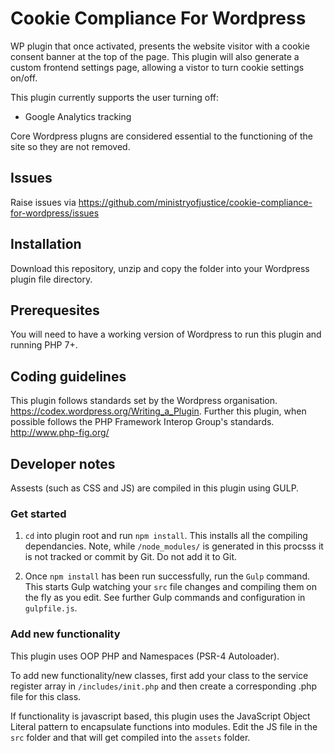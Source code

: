 # Cookie Compliance For Wordpress
WP plugin that once activated, presents the website visitor with a cookie consent banner at the top of the page. This plugin will also generate a custom frontend settings page, allowing a vistor to turn cookie settings on/off.

This plugin currently supports the user turning off:

* Google Analytics tracking

Core Wordpress plugns are considered essential to the functioning of the site so they are not removed.

## Issues

Raise issues via 
<a href="https://github.com/ministryofjustice/cookie-compliance-for-wordpress/issues">https://github.com/ministryofjustice/cookie-compliance-for-wordpress/issues</a>

## Installation

Download this repository, unzip and copy the folder into your Wordpress plugin file directory.

## Prerequesites

You will need to have a working version of Wordpress to run this plugin and running PHP 7+.

## Coding guidelines

This plugin follows standards set by the Wordpress organisation. https://codex.wordpress.org/Writing_a_Plugin. Further this plugin, when possible follows the PHP Framework Interop Group's standards. http://www.php-fig.org/

## Developer notes

Assests (such as CSS and JS) are compiled in this plugin using GULP.

### Get started

1. `cd` into plugin root and run `npm install`. This installs all the compiling dependancies. Note, while `/node_modules/` is generated in this procsss it is not tracked or commit by Git. Do not add it to Git.

2. Once `npm install` has been run successfully, run the `Gulp` command. This starts Gulp watching your `src` file changes and compiling them on the fly as you edit. See further Gulp commands and configuration in `gulpfile.js`.

### Add new functionality

This plugin uses OOP PHP and Namespaces (PSR-4 Autoloader).

To add new functionality/new classes, first add your class to the service register array in `/includes/init.php` and then create a corresponding .php file for this class. 

If functionality is javascript based, this plugin uses the JavaScript Object Literal pattern to encapsulate functions into modules. Edit the JS file in the `src` folder and that will get compiled into the `assets` folder.
